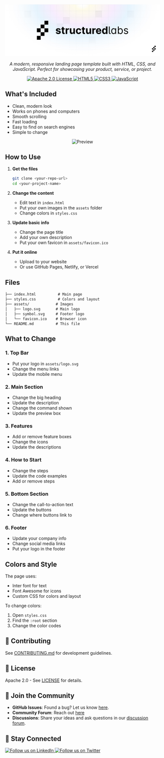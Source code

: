 <p align="center">
  <img src="/assets/banner.png" alt="Banner">
</p>

<p align="center">
    <em>A modern, responsive landing page template built with HTML, CSS, and JavaScript. Perfect for showcasing your product, service, or project.</em>
</p>

<p align="center">
    <a href="LICENSE">
        <img src="https://img.shields.io/badge/license-Apache%202.0-blue.svg" alt="Apache 2.0 License">
    </a>
    <a href="https://developer.mozilla.org/en-US/docs/Web/HTML">
        <img src="https://img.shields.io/badge/HTML5-E34F26?logo=html5&logoColor=white" alt="HTML5">
    </a>
    <a href="https://developer.mozilla.org/en-US/docs/Web/CSS">
        <img src="https://img.shields.io/badge/CSS3-1572B6?logo=css3&logoColor=white" alt="CSS3">
    </a>
    <a href="https://developer.mozilla.org/en-US/docs/Web/JavaScript">
        <img src="https://img.shields.io/badge/JavaScript-F7DF1E?logo=javascript&logoColor=black" alt="JavaScript">
    </a>
</p>

## What's Included

- Clean, modern look
- Works on phones and computers
- Smooth scrolling
- Fast loading
- Easy to find on search engines
- Simple to change

<p align="center">
  <img src="/assets/preview.gif" alt="Preview">
</p>

## How to Use

1. **Get the files**
   ```bash
   git clone <your-repo-url>
   cd <your-project-name>
   ```

2. **Change the content**
   - Edit text in `index.html`
   - Put your own images in the `assets` folder
   - Change colors in `styles.css`

3. **Update basic info**
   - Change the page title
   - Add your own description
   - Put your own favicon in `assets/favicon.ico`

4. **Put it online**
   - Upload to your website
   - Or use GitHub Pages, Netlify, or Vercel

## Files

```
├── index.html          # Main page
├── styles.css          # Colors and layout
├── assets/            # Images
│   ├── logo.svg       # Main logo
│   ├── symbol.svg     # Footer logo
│   └── favicon.ico    # Browser icon
└── README.md          # This file
```

## What to Change

### 1. Top Bar
- Put your logo in `assets/logo.svg`
- Change the menu links
- Update the mobile menu

### 2. Main Section
- Change the big heading
- Update the description
- Change the command shown
- Update the preview box

### 3. Features
- Add or remove feature boxes
- Change the icons
- Update the descriptions

### 4. How to Start
- Change the steps
- Update the code examples
- Add or remove steps

### 5. Bottom Section
- Change the call-to-action text
- Update the buttons
- Change where buttons link to

### 6. Footer
- Update your company info
- Change social media links
- Put your logo in the footer

## Colors and Style

The page uses:
- Inter font for text
- Font Awesome for icons
- Custom CSS for colors and layout

To change colors:
1. Open `styles.css`
2. Find the `:root` section
3. Change the color codes


## **🤝 Contributing**

See [CONTRIBUTING.md](CONTRIBUTING.md) for development guidelines.

## **📄 License**

Apache 2.0 - See [LICENSE](LICENSE) for details.

## **🎉 Join the Community**

- **GitHub Issues**: Found a bug? Let us know [here](https://github.com/StructuredLabs/supawald/issues).
- **Community Forum**: Reach out [here](https://join.slack.com/t/structuredlabs-users/shared_invite/zt-31vvfitfm-_vG1HR9hYysR_56u_PfI8Q)
- **Discussions**: Share your ideas and ask questions in our [discussion forum](https://github.com/StructuredLabs/supawald/discussions).

## **📢 Stay Connected**

<p>
    <a href="https://www.linkedin.com/company/structuredlabs/" target="_blank">
        <img src="https://img.shields.io/badge/Follow%20Us-LinkedIn-blue?style=for-the-badge&logo=linkedin" alt="Follow us on LinkedIn">
    </a>
    <a href="https://x.com/StructuredLabs" target="_blank">
        <img src="https://img.shields.io/badge/Follow%20Us-Twitter-1DA1F2?style=for-the-badge&logo=twitter" alt="Follow us on Twitter">
    </a>
</p>
